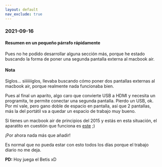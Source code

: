 ```yaml
---
layout: default
nav_exclude: true
---
```

###  2021-09-16

#### Resumen en un pequeño párrafo rápidamente
Pues no he podido desarrollar alguna sección más, porque he estado buscando la forma de poner una segunda pantalla externa al macbook air.

#### Nota
Siglos... siiiiiiiglos, llevaba buscando cómo poner dos pantallas externas al macbook air, porque realmente nada funcionaba bien. 

Pues al final un aparito, algo caro que convierte USB a HDMI y necesita un programita, te permite conectar una segunda pantalla. Pierdo un USB, ok. Por mí vale, pero gano doble de espacio en pantalla, así que 2 pantallas, más la del portátil va a quedar un espacio de trabajo muy bueno.

Si tienes un macbook air de principios del 2015 y estás en esta situación, el aparatito en cuestión que funciona es [este](https://www.startech.com/en-us/audio-video-products/usb32hdpro) ;)



¡Por ahora nada más que añadir!

Es normal que no pueda estar con esto todos los días porque el trabajo diario no me deja.

**PD:** Hoy juega el Betis xD

